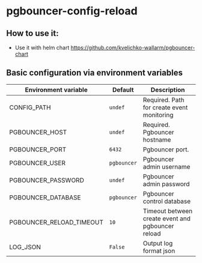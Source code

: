 pgbouncer-config-reload
=======================

How to use it:
--------------

 + Use it with helm chart https://github.com/kvelichko-wallarm/pgbouncer-chart

Basic configuration via environment variables
---------------------------------------------

| Environment variable    | Default     | Description
--------------------------|-------------|-------------
| CONFIG_PATH             | `undef`     | Required. Path for create event monitoring
| PGBOUNCER_HOST          | `undef`     | Required. Pgbouncer hostname
| PGBOUNCER_PORT          | `6432`      | Pgbouncer port.
| PGBOUNCER_USER          | `pgbouncer` | Pgbouncer admin username
| PGBOUNCER_PASSWORD      | `undef`     | Pgbouncer admin password
| PGBOUNCER_DATABASE      | `pgbouncer` | Pgbouncer control database
| PGBOUNCER_RELOAD_TIMEOUT| `10`        | Timeout between create event and pgbouncer reload
| LOG_JSON                | `False`     | Output log format json
